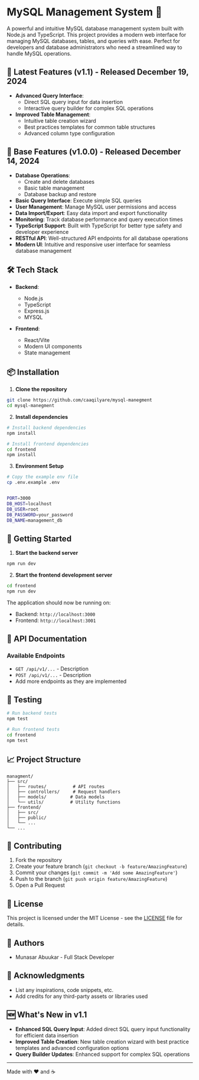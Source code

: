 # MySQL Management System 🚀

A powerful and intuitive MySQL database management system built with Node.js and TypeScript. This project provides a modern web interface for managing MySQL databases, tables, and queries with ease. Perfect for developers and database administrators who need a streamlined way to handle MySQL operations.

## 🚀 Latest Features (v1.1) - Released December 19, 2024

- **Advanced Query Interface**: 
  - Direct SQL query input for data insertion
  - Interactive query builder for complex SQL operations
- **Improved Table Management**:
  - Intuitive table creation wizard
  - Best practices templates for common table structures
  - Advanced column type configuration

## 🌟 Base Features (v1.0.0) - Released December 14, 2024

- **Database Operations**: 
  - Create and delete databases
  - Basic table management
  - Database backup and restore
- **Basic Query Interface**: Execute simple SQL queries
- **User Management**: Manage MySQL user permissions and access
- **Data Import/Export**: Easy data import and export functionality
- **Monitoring**: Track database performance and query execution times
- **TypeScript Support**: Built with TypeScript for better type safety and developer experience
- **RESTful API**: Well-structured API endpoints for all database operations
- **Modern UI**: Intuitive and responsive user interface for seamless database management

## 🛠️ Tech Stack

- **Backend**:
  - Node.js
  - TypeScript
  - Express.js
  - MYSQL

- **Frontend**:
  - React/Vite
  - Modern UI components
  - State management

## 📦 Installation

1. **Clone the repository**
```bash
git clone https://github.com/caaqilyare/mysql-manegment
cd mysql-manegment
```

2. **Install dependencies**
```bash
# Install backend dependencies
npm install

# Install frontend dependencies
cd frontend
npm install
```

3. **Environment Setup**
```bash
# Copy the example env file
cp .env.example .env


PORT=3000
DB_HOST=localhost
DB_USER=root
DB_PASSWORD=your_password
DB_NAME=management_db

```

## 🚀 Getting Started

1. **Start the backend server**
```bash
npm run dev
```

2. **Start the frontend development server**
```bash
cd frontend
npm run dev
```

The application should now be running on:
- Backend: `http://localhost:3000`
- Frontend: `http://localhost:3001`

## 📝 API Documentation

### Available Endpoints

- `GET /api/v1/...` - Description
- `POST /api/v1/...` - Description
- Add more endpoints as they are implemented

## 🧪 Testing

```bash
# Run backend tests
npm test

# Run frontend tests
cd frontend
npm test
```

## 📈 Project Structure

```
managment/
├── src/
│   ├── routes/          # API routes
│   ├── controllers/     # Request handlers
│   ├── models/         # Data models
│   └── utils/          # Utility functions
├── frontend/
│   ├── src/
│   ├── public/
│   └── ...
└── ...
```

## 🤝 Contributing

1. Fork the repository
2. Create your feature branch (`git checkout -b feature/AmazingFeature`)
3. Commit your changes (`git commit -m 'Add some AmazingFeature'`)
4. Push to the branch (`git push origin feature/AmazingFeature`)
5. Open a Pull Request

## 📄 License

This project is licensed under the MIT License - see the [LICENSE](LICENSE) file for details.

## 👥 Authors

- Munasar Abuukar - Full Stack Developer

## 🙏 Acknowledgments

- List any inspirations, code snippets, etc.
- Add credits for any third-party assets or libraries used

## 🆕 What's New in v1.1

- **Enhanced SQL Query Input**: Added direct SQL query input functionality for efficient data insertion
- **Improved Table Creation**: New table creation wizard with best practice templates and advanced configuration options
- **Query Builder Updates**: Enhanced support for complex SQL operations

---
Made with ❤️ and ☕
